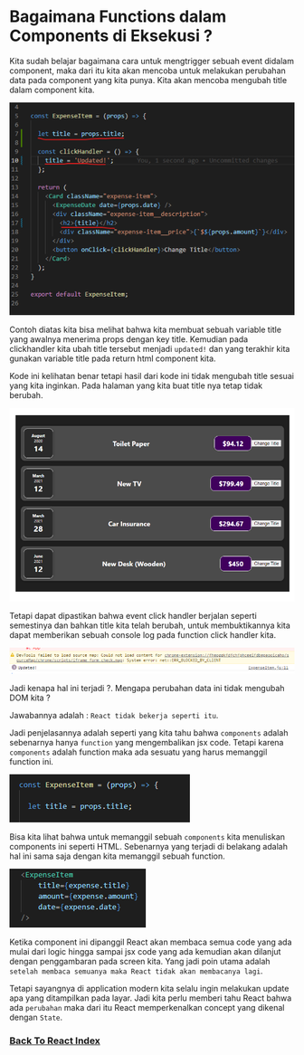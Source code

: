 # Bagaimana Functions dalam Components di Eksekusi ?

Kita sudah belajar bagaimana cara untuk mengtrigger sebuah event didalam component, maka dari itu kita akan mencoba untuk melakukan perubahan data pada component yang kita punya. Kita akan mencoba mengubah title dalam component kita.

![Click Executed Change Title](../../images/click-executed-change-data-example.png)

Contoh diatas kita bisa melihat bahwa kita membuat sebuah variable title yang awalnya menerima props dengan key title. Kemudian pada clickhandler kita ubah title tersebut menjadi `updated!` dan yang terakhir kita gunakan variable title pada return html component kita.

Kode ini kelihatan benar tetapi hasil dari kode ini tidak mengubah title sesuai yang kita inginkan. Pada halaman yang kita buat title nya tetap tidak berubah.

![Click Executed Title Not Change](../../images/click-executed-but-title-not-changed.png)

Tetapi dapat dipastikan bahwa event click handler berjalan seperti semestinya dan bahkan title kita telah berubah, untuk membuktikannya kita dapat memberikan sebuah console log pada function click handler kita.

![Handlers Still Work](../../images/handlers-still-work.png)

Jadi kenapa hal ini terjadi ?. Mengapa perubahan data ini tidak mengubah DOM kita ?

Jawabannya adalah : `React tidak bekerja seperti itu`.

Jadi penjelasannya adalah seperti yang kita tahu bahwa `components` adalah sebenarnya hanya `function` yang mengembalikan jsx code. Tetapi karena `components` adalah function maka ada sesuatu yang harus memanggil function ini.

![Components is Function](../../images/components-is-function.png)

Bisa kita lihat bahwa untuk memanggil sebuah `components` kita menuliskan components ini seperti HTML. Sebenarnya yang terjadi di belakang adalah hal ini sama saja dengan kita memanggil sebuah function.

![Functions Component Call](../../images/functions-component-call.png)

Ketika component ini dipanggil React akan membaca semua code yang ada mulai dari logic hingga sampai jsx code yang ada kemudian akan dilanjut dengan penggambaran pada screen kita. Yang jadi poin utama adalah `setelah membaca semuanya maka React tidak akan membacanya lagi`.

Tetapi sayangnya di application modern kita selalu ingin melakukan update apa yang ditampilkan pada layar. Jadi kita perlu memberi tahu React bahwa ada `perubahan` maka dari itu React memperkenalkan concept yang dikenal dengan `State`.

### [Back To React Index](../../README.md)

